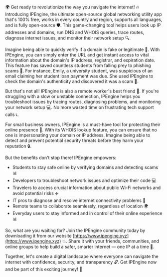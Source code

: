 🌍 Get ready to revolutionize the way you navigate the internet! 🔥 Introducing IPEngine, the ultimate open-source global networking utility app that's 100% free, works in every country and region, supports all languages, and is fully open-source 🛡️. This game-changing tool helps users look up IP addresses and domains, run DNS and WHOIS queries, trace routes, diagnose internet issues, and monitor their network setup 🔍.

Imagine being able to quickly verify if a domain is fake or legitimate 🤔. With IPEngine, you can simply enter the URL and get instant access to vital information about the domain's IP address, registrar, and expiration date. This feature has saved countless students from falling prey to phishing scams 💸. For instance, Emily, a university student, was suspicious of an email claiming her student loan payment was due. She used IPEngine to check the domain's authenticity and discovered it was a scam 🚫.

But that's not all! IPEngine is also a remote worker's best friend 👋. If you're struggling with a slow or unstable connection, IPEngine helps you troubleshoot issues by tracing routes, diagnosing problems, and monitoring your network setup 💻. No more wasted time on frustrating tech support calls 📞.

For small business owners, IPEngine is a must-have tool for protecting their online presence 🚀. With its WHOIS lookup feature, you can ensure that no one is impersonating your domain or IP address. Imagine being able to detect and prevent potential security threats before they harm your reputation 🔒.

But the benefits don't stop there! IPEngine empowers:

* Students to stay safe online by verifying domains and detecting scams 📊
* Developers to troubleshoot network issues and optimize their code 💻
* Travelers to access crucial information about public Wi-Fi networks and avoid potential risks ✈️
* IT pros to diagnose and resolve internet connectivity problems 🔧
* Remote teams to collaborate seamlessly, regardless of location 🌍
* Everyday users to stay informed and in control of their online experience 📊

So, what are you waiting for? Join the IPEngine community today by downloading it from our website [https://www.ipengine.xyz](https://www.ipengine.xyz) 💥. Share it with your friends, communities, and online groups to help build a safer, smarter internet — one IP at a time 🌟.

Together, let's create a digital landscape where everyone can navigate the internet with confidence, security, and transparency 🔓. Get IPEngine now and be part of this exciting journey! 💪